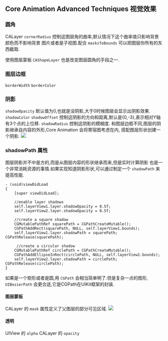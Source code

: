 ## Core Animation Advanced Techniques 视觉效果

### 圆角
CALayer `cornerRadius` 控制这图层角的曲率,默认情况下这个曲率值只影响背景颜色而不影响背景
图片或者是子视图.配合 `masksToBounds` 可以把图层你所有的东西截取.

使用图层蒙板 `CAShapeLayer` 也是改变图层圆角的手段之一.

### 图层边框
`borderWidth` `borderColor`

### 阴影
`shadowOpacity` 默认值为0,也就是没阴影,大于0时候图层会显示出阴影效果.
`shadowColor`
`shadowOffset` 控制这阴影的方向和距离,默认是{0,-3},表示相对Y轴有3个点的上位移.
`shadowRadius` 控制这阴影的模糊度.
和图层边框不同,图层的阴影继承自内容的外形,Core Animation 会将寄宿图考虑在内,
搭配图层形状创建一个阴影.
![](http://7u2qbg.com1.z0.glb.clouddn.com/Core-Animation-Advanced-Techniques-视觉效果_01.png)

### shadowPath 属性
图层阴影并不中是方的,而是从图层内容的形状继承而来,但是实时计算阴影
也是一个非常消耗资源的事情.如果实现知道阴影形状,可以通过制定一个 `shadowPath`
来提高性能.

```
- (void)viewDidLoad
{
    [super viewDidLoad];

    //enable layer shadows
    self.layerView1.layer.shadowOpacity = 0.5f;
    self.layerView2.layer.shadowOpacity = 0.5f;

    //create a square shadow
    CGMutablePathRef squarePath = CGPathCreateMutable();
    CGPathAddRect(squarePath, NULL, self.layerView1.bounds);
    self.layerView1.layer.shadowPath = squarePath; CGPathRelease(squarePath);

    ￼//create a circular shadow
    CGMutablePathRef circlePath = CGPathCreateMutable();
    CGPathAddEllipseInRect(circlePath, NULL, self.layerView2.bounds);
    self.layerView2.layer.shadowPath = circlePath; CGPathRelease(circlePath);
}
```
如果是一个矩形或者是圆,用 `CGPath` 会相当简单明了.但是复杂一点的图形,
`UIBezierPath` 会更合适,它是CGPath在UIKit框架的封装.

#### 图层蒙板
CALayer 的 `mask` 属性定义了父图层的部分可见区域.
![](http://7u2qbg.com1.z0.glb.clouddn.com/Core-Animation-Advanced-Techniques-视觉效果_02.png)


#### 透明
UIView 的 `alpha` CALayer 的 `opacity`
